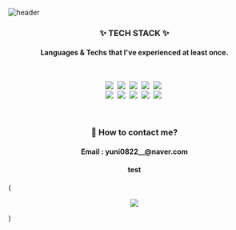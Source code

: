 

![header](https://capsule-render.vercel.app/api?type=slice&color=auto&height=300&section=header&text=YounHeeSeung&fontSize=70&fontColor=auto)

<h3 align = "center">✨ TECH STACK ✨</h3>
<h4 align = "center">Languages & Techs that I've experienced at least once.</h4><br>

<p align = "center">
  <a><img src="https://img.shields.io/badge/Python-3766AB?style=flat-square&logo=Python&logoColor=white"/></a>&nbsp
  <a><img src="https://img.shields.io/badge/Java-E3622F?style=flat-square&logo=Java&logoColor=white"/></a>&nbsp
  <a><img src="https://img.shields.io/badge/-Spring-6DB33F?style=flat-square&logo=Spring&logoColor=white"/></a>&nbsp
  <a><img src="https://img.shields.io/badge/-C++-black?style=flat-square&logo=C%2B%2B&logoColor=white"/></a>&nbsp
  <a><img src="https://img.shields.io/badge/-C-gray?style=flat-square&logo=C&logoColor=white"/></a>&nbsp<br>
  <a><img src="https://img.shields.io/badge/-Kotlin-FF4747?style=flat-square&logo=Kotlin&logoColor=white"/></a>&nbsp
  <a><img src="https://img.shields.io/badge/-Win API-0078D6?style=flat-square&logo=Windows&logoColor=white"/></a>&nbsp
  <a><img src="https://img.shields.io/badge/-HTML-E34F26?style=flat-square&logo=HTML5&logoColor=white"/></a>&nbsp
  <a><img src="https://img.shields.io/badge/-Rust-000000?style=flat-square&logo=Rust&logoColor=white"/></a>&nbsp
  <a><img src="https://img.shields.io/badge/-MySQL-4479A1?style=flat-square&logo=MySQL&logoColor=white"/></a>&nbsp
</p>
<br>


<h3 align = "center">🤔 How to contact me?</h3>
<h4 align = "center">Email : yuni0822__@naver.com</h4>
<h4 align = "center">test</h4>
(<p align = "center"> <a href = https://www.instagram.com/y_hehe_>
                        <img src="https://img.shields.io/badge/-Instagram-E4405F?style=flat-square&logo=Instagram&logoColor=white"/>
                     </a>
</p>)

<!--
**gmltmd23/gmltmd23** is a ✨ _special_ ✨ repository because its `README.md` (this file) appears on your GitHub profile.

Here are some ideas to get you started:

- 🔭 I’m currently working on ...
- 🌱 I’m currently learning ...
- 👯 I’m looking to collaborate on ...
- 🤔 I’m looking for help with ...
- 💬 Ask me about ...
- 📫 How to reach me: ...
- 😄 Pronouns: ...
- ⚡ Fun fact: ...
-->
